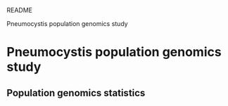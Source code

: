 README

Pneumocystis population genomics study

# Pneumocystis population genomics study

## Population genomics statistics

